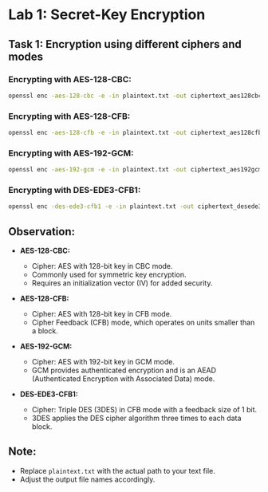 # Lab 1: Secret-Key Encryption

## Task 1: Encryption using different ciphers and modes

### Encrypting with AES-128-CBC:
```bash
openssl enc -aes-128-cbc -e -in plaintext.txt -out ciphertext_aes128cbc.txt -K 0123456789abcd -iv 0102030405
```

### Encrypting with AES-128-CFB:
```bash
openssl enc -aes-128-cfb -e -in plaintext.txt -out ciphertext_aes128cfb.txt -K 0123456789abcd -iv 0102030405
```

### Encrypting with AES-192-GCM:
```bash
openssl enc -aes-192-gcm -e -in plaintext.txt -out ciphertext_aes192gcm.txt -K 0123456789abcd -iv 0102030405
```

### Encrypting with DES-EDE3-CFB1:
```bash
openssl enc -des-ede3-cfb1 -e -in plaintext.txt -out ciphertext_desede3cfb1.txt -K 0123456789abcd -iv 0102030405
```

## Observation:

- **AES-128-CBC:**
  - Cipher: AES with 128-bit key in CBC mode.
  - Commonly used for symmetric key encryption.
  - Requires an initialization vector (IV) for added security.

- **AES-128-CFB:**
  - Cipher: AES with 128-bit key in CFB mode.
  - Cipher Feedback (CFB) mode, which operates on units smaller than a block.

- **AES-192-GCM:**
  - Cipher: AES with 192-bit key in GCM mode.
  - GCM provides authenticated encryption and is an AEAD (Authenticated Encryption with Associated Data) mode.

- **DES-EDE3-CFB1:**
  - Cipher: Triple DES (3DES) in CFB mode with a feedback size of 1 bit.
  - 3DES applies the DES cipher algorithm three times to each data block.

## Note:
- Replace `plaintext.txt` with the actual path to your text file.
- Adjust the output file names accordingly.
